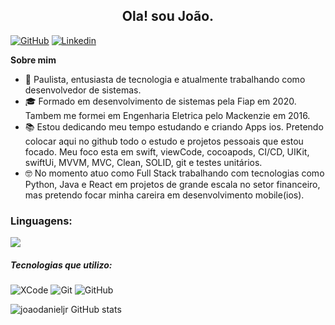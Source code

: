 <h2 align="center"> Ola! sou João.</h2>
<p align="center">
</p>

[![GitHub](https://img.shields.io/badge/GitHub-100000?style=for-the-badge&logo=github&logoColor=white)](https://github.com/joaodanieljr)
[![Linkedin](https://img.shields.io/badge/LinkedIn-0077B5?style=for-the-badge&logo=linkedin&logoColor=white) ](https://www.linkedin.com/in/joaodanieljr/) 

**Sobre mim**

- 🧑 Paulista, entusiasta de tecnologia e atualmente trabalhando como desenvolvedor de sistemas.
- 🎓 Formado em desenvolvimento de sistemas pela Fiap em 2020. Tambem me formei em Engenharia Eletrica pelo Mackenzie em 2016.
- 📚 Estou dedicando meu tempo estudando e criando Apps ios. Pretendo colocar aqui no github todo o estudo e projetos pessoais que estou focado. Meu foco esta em swift, viewCode, cocoapods, CI/CD, UIKit, swiftUi, MVVM, MVC, Clean, SOLID, git e testes unitários.
- 🤓 No momento atuo como Full Stack trabalhando com tecnologias como Python, Java e React em projetos de grande escala no setor financeiro, mas pretendo focar minha careira em desenvolvimento mobile(ios).


### Linguagens: 

<img src="https://camo.githubusercontent.com/d921e24275038cf3c8c0a2dfe5e154444df04065b3ad9ac96e4e2fb39dfc00e6/68747470733a2f2f696d672e736869656c64732e696f2f62616467652f2d53776966742d3936346230393f266c6f676f3d7377696674"/></a>


##### Tecnologias que utilizo:

![XCode](https://img.shields.io/badge/-XCode-222222?style=flat&logo=XCode&logoColor=1575F9)
![Git](https://img.shields.io/badge/-Git-222222?style=flat&logo=git&logoColor=F05032)
![GitHub](https://img.shields.io/badge/-GitHub-222222?style=flat&logo=github&logoColor=181717)


![joaodanieljr GitHub stats](https://github-readme-stats.vercel.app/api?username=joaodanieljr&show_icons=true&theme=merko)
</p>
</p>  

